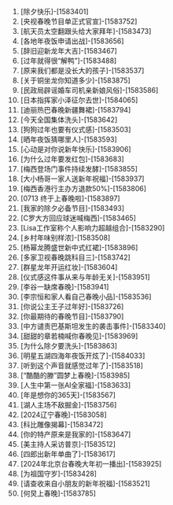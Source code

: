 
1. [除夕快乐]-[1583401]
1. [央视春晚节目单正式官宣]-[1583752]
1. [航天员太空翻跟头给大家拜年]-[1583473]
1. [各地年夜饭申请出战]-[1583656]
1. [辞旧迎新龙年大吉]-[1583467]
1. [过年就得很“解鸭”]-[1583488]
1. [原来我们都是没长大的孩子]-[1583537]
1. [关于铜坐龙你知道多少]-[1583875]
1. [民政局辟谣婚车司机亲新娘风俗]-[1583586]
1. [日本指挥家小泽征尔去世]-[1584065]
1. [迪丽热巴春晚新疆舞裙]-[1583794]
1. [今天全国集体洗头]-[1583642]
1. [狗狗过年也要有仪式感]-[1583503]
1. [晒年夜饭猜哪里人]-[1583593]
1. [心动是对你说新年快乐]-[1583906]
1. [为什么过年要发红包]-[1583683]
1. [梅西登场门事件持续发酵]-[1583855]
1. [大小杨哥一家人送新年祝福]-[1583937]
1. [梅西香港行主办方退款50%]-[1583806]
1. [0713 终于上春晚啦]-[1583897]
1. [我家的除夕必备节目]-[1583493]
1. [C罗大方回应球迷喊梅西]-[1583465]
1. [Lisa工作室称个人影响力超越组合]-[1583290]
1. [乡村年味别样浓]-[1583508]
1. [杨幂龙腾盛世新中式红裙]-[1583896]
1. [多家卫视春晚跳科目三]-[1583742]
1. [群星龙年开运红妆]-[1583604]
1. [仪式感这件事从来与年龄无关]-[1583951]
1. [李谷一缺席春晚]-[1583941]
1. [李宗恒和家人看自己春晚小品]-[1583536]
1. [你说公主王子过年好]-[1583726]
1. [你最期待的春晚节目]-[1583790]
1. [中方谴责巴基斯坦发生的袭击事件]-[1583340]
1. [甜甜的章若楠喊你春晚见]-[1583969]
1. [为什么除夕要洗头]-[1583863]
1. [明星五湖四海年夜饭开炫了]-[1584033]
1. [听到这个声音就感觉过年了]-[1583518]
1. [“酷酷的滕”圆梦上春晚]-[1583985]
1. [人生中第一张AI全家福]-[1583633]
1. [年是想你的365天]-[1583567]
1. [湖人主场不敌掘金]-[1583756]
1. [2024辽宁春晚]-[1583058]
1. [科比雕像揭幕]-[1583472]
1. [你的特产原来是我家的]-[1583647]
1. [美主持人采访普京]-[1583512]
1. [四郎出新年单曲了]-[1583617]
1. [2024年北京台春晚大年初一播出]-[1583925]
1. [为祖国守岁]-[1583428]
1. [请查收来自小朋友的新年祝福]-[1583521]
1. [何炅上春晚]-[1583785]